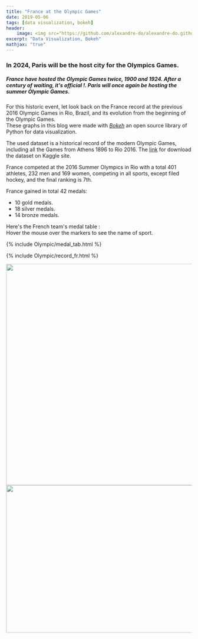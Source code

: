 ```yaml
---
title: "France at the Olympic Games"
date: 2019-05-06
tags: [data visualization, bokeh]
header: 
    image: <img src="https://github.com/alexandre-do/alexandre-do.github.io/tree/master/images/olympic/logo.jpg">
excerpt: "Data Visualization, Bokeh"
mathjax: "true"
---
```


### In 2024, Paris will be the host city for the Olympics Games. 
##### France have hosted the Olympic Games twice, 1900 and 1924. After a century of waiting, it's official !. Paris will once again be hosting the summer Olympic Games.
 
For this historic event, let look back on the France record at the previous 2016 Olympic Games in Rio, Brazil, and its evolution from the beginning of the Olympic Games.  
These graphs in this blog were made with [*Bokeh*](https://bokeh.org/) an open source library of Python for data visualization.  
 
The used dataset is a historical record of the modern Olympic Games, including all the Games from Athens 1896 to Rio 2016.
The [link](https://www.kaggle.com/heesoo37/120-years-of-olympic-history-athletes-and-results)  for download the dataset on Kaggle site. 

France competed at the 2016 Summer Olympics in Rio with a total 401 athletes, 232 men and 169 women, competing in all sports, except filed hockey, and the final ranking is 7th.
  
France gained in total 42 medals:
* 10 gold medals.
* 18 silver medals.
* 14 bronze medals. 

Here's the French team's medal table :   
Hover the mouse over the markers to see the name of sport. 

{% include Olympic/medal_tab.html %}


{% include Olympic/record_fr.html %}

<img src="{{ site.url }}{{ site.baseurl }}/images/olympic/olympic.gif"  width="800px" height='600px'/>

<img src="{{ site.url }}{{ site.baseurl }}/images/olympic/olympictools.gif"  width="600px" height='400px'/>
